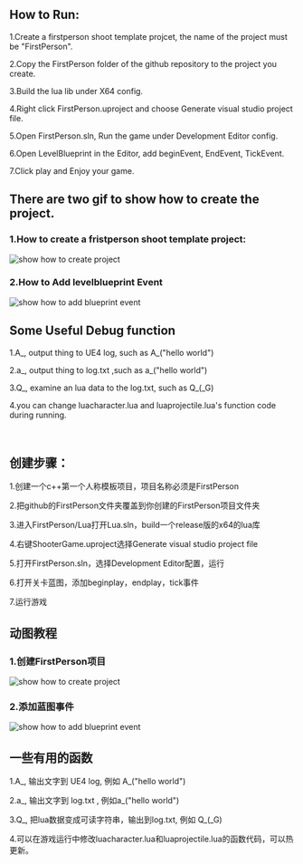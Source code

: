 ## How to Run:
1.Create a firstperson shoot template projcet, the name of the project must be "FirstPerson".

2.Copy the FirstPerson folder of the github repository to the project you create.

3.Build the lua lib under X64 config.

4.Right click FirstPerson.uproject and choose Generate visual studio project file.

5.Open FirstPerson.sln, Run the game under Development Editor config.

6.Open LevelBlueprint in the Editor, add beginEvent, EndEvent, TickEvent.

7.Click play and Enjoy your game.




## There are two gif to show how to create the project.

### 1.How to create a fristperson shoot template project:
![show how to create project](https://github.com/asqbtcupid/asqbtcupid.github.com/blob/master/_image/firstperson.gif?raw=true)

### 2.How to Add levelblueprint Event
![show how to add blueprint event](https://github.com/asqbtcupid/asqbtcupid.github.com/blob/master/_image/addbpevent_fp.gif?raw=true)

## Some Useful Debug function

1.A\_, output thing to UE4 log, such as A\_("hello world")

2.a\_, output thing to log.txt ,such as a\_("hello world")

3.Q\_, examine an lua data to the log.txt, such as Q\_(\_G)

4.you can change luacharacter.lua and luaprojectile.lua's function code during running.

​
​
## 创建步骤：
1.创建一个c++第一个人称模板项目，项目名称必须是FirstPerson

2.把github的FirstPerson文件夹覆盖到你创建的FirstPerson项目文件夹

3.进入FirstPerson/Lua打开Lua.sln，build一个release版的x64的lua库

4.右键ShooterGame.uproject选择Generate visual studio project file

5.打开FirstPerson.sln，选择Development Editor配置，运行

6.打开关卡蓝图，添加beginplay，endplay，tick事件

7.运行游戏

## 动图教程
### 1.创建FirstPerson项目
![show how to create project](https://github.com/asqbtcupid/asqbtcupid.github.com/blob/master/_image/firstperson.gif?raw=true)
​
### 2.添加蓝图事件
![show how to add blueprint event](https://github.com/asqbtcupid/asqbtcupid.github.com/blob/master/_image/addbpevent_fp.gif?raw=true)

## 一些有用的函数

1.A\_, 输出文字到 UE4 log, 例如 A\_("hello world")

2.a\_, 输出文字到 log.txt , 例如a\_("hello world")

3.Q\_, 把lua数据变成可读字符串，输出到log.txt, 例如 Q\_(\_G)

4.可以在游戏运行中修改luacharacter.lua和luaprojectile.lua的函数代码，可以热更新。
